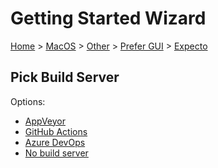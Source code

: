 # Getting Started Wizard

[Home](/docs/wiz/readme.md) > [MacOS](MacOS.md) > [Other](MacOS_Other.md) > [Prefer GUI](MacOS_Other_Gui.md) > [Expecto](MacOS_Other_Gui_Expecto.md)

## Pick Build Server

Options:
 * [AppVeyor](MacOS_Other_Gui_Expecto_AppVeyor.md)
 * [GitHub Actions](MacOS_Other_Gui_Expecto_GitHubActions.md)
 * [Azure DevOps](MacOS_Other_Gui_Expecto_AzureDevOps.md)
 * [No build server](MacOS_Other_Gui_Expecto_None.md)
